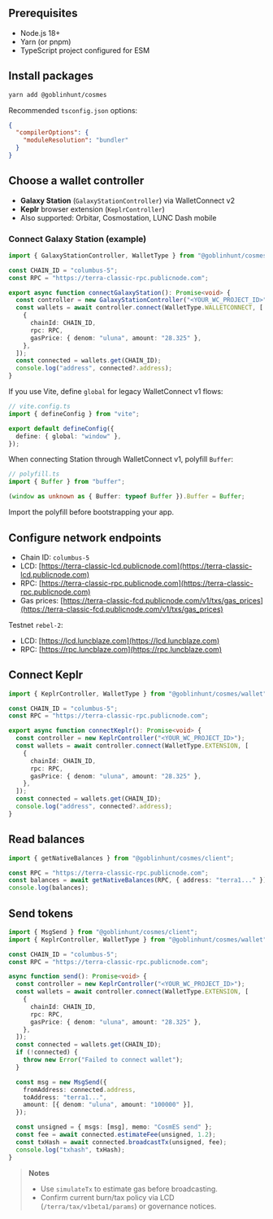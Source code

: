 ## Prerequisites

- Node.js 18+
- Yarn (or pnpm)
- TypeScript project configured for ESM

## Install packages

```bash
yarn add @goblinhunt/cosmes
```

Recommended `tsconfig.json` options:

```json
{
  "compilerOptions": {
    "moduleResolution": "bundler"
  }
}
```

## Choose a wallet controller

- **Galaxy Station** (`GalaxyStationController`) via WalletConnect v2
- **Keplr** browser extension (`KeplrController`)
- Also supported: Orbitar, Cosmostation, LUNC Dash mobile

### Connect Galaxy Station (example)

```ts
import { GalaxyStationController, WalletType } from "@goblinhunt/cosmes/wallet";

const CHAIN_ID = "columbus-5";
const RPC = "https://terra-classic-rpc.publicnode.com";

export async function connectGalaxyStation(): Promise<void> {
  const controller = new GalaxyStationController("<YOUR_WC_PROJECT_ID>");
  const wallets = await controller.connect(WalletType.WALLETCONNECT, [
    {
      chainId: CHAIN_ID,
      rpc: RPC,
      gasPrice: { denom: "uluna", amount: "28.325" },
    },
  ]);
  const connected = wallets.get(CHAIN_ID);
  console.log("address", connected?.address);
}
```

If you use Vite, define `global` for legacy WalletConnect v1 flows:

```ts
// vite.config.ts
import { defineConfig } from "vite";

export default defineConfig({
  define: { global: "window" },
});
```

When connecting Station through WalletConnect v1, polyfill `Buffer`:

```ts
// polyfill.ts
import { Buffer } from "buffer";

(window as unknown as { Buffer: typeof Buffer }).Buffer = Buffer;
```

Import the polyfill before bootstrapping your app.

## Configure network endpoints

- Chain ID: `columbus-5`
- LCD: [https://terra-classic-lcd.publicnode.com](https://terra-classic-lcd.publicnode.com)
- RPC: [https://terra-classic-rpc.publicnode.com](https://terra-classic-rpc.publicnode.com)
- Gas prices: [https://terra-classic-fcd.publicnode.com/v1/txs/gas_prices](https://terra-classic-fcd.publicnode.com/v1/txs/gas_prices)

Testnet `rebel-2`:

- LCD: [https://lcd.luncblaze.com](https://lcd.luncblaze.com)
- RPC: [https://rpc.luncblaze.com](https://rpc.luncblaze.com)

## Connect Keplr

```ts
import { KeplrController, WalletType } from "@goblinhunt/cosmes/wallet";

const CHAIN_ID = "columbus-5";
const RPC = "https://terra-classic-rpc.publicnode.com";

export async function connectKeplr(): Promise<void> {
  const controller = new KeplrController("<YOUR_WC_PROJECT_ID>");
  const wallets = await controller.connect(WalletType.EXTENSION, [
    {
      chainId: CHAIN_ID,
      rpc: RPC,
      gasPrice: { denom: "uluna", amount: "28.325" },
    },
  ]);
  const connected = wallets.get(CHAIN_ID);
  console.log("address", connected?.address);
}
```

## Read balances

```ts
import { getNativeBalances } from "@goblinhunt/cosmes/client";

const RPC = "https://terra-classic-rpc.publicnode.com";
const balances = await getNativeBalances(RPC, { address: "terra1..." });
console.log(balances);
```

## Send tokens

```ts
import { MsgSend } from "@goblinhunt/cosmes/client";
import { KeplrController, WalletType } from "@goblinhunt/cosmes/wallet";

const CHAIN_ID = "columbus-5";
const RPC = "https://terra-classic-rpc.publicnode.com";

async function send(): Promise<void> {
  const controller = new KeplrController("<YOUR_WC_PROJECT_ID>");
  const wallets = await controller.connect(WalletType.EXTENSION, [
    {
      chainId: CHAIN_ID,
      rpc: RPC,
      gasPrice: { denom: "uluna", amount: "28.325" },
    },
  ]);
  const connected = wallets.get(CHAIN_ID);
  if (!connected) {
    throw new Error("Failed to connect wallet");
  }

  const msg = new MsgSend({
    fromAddress: connected.address,
    toAddress: "terra1...",
    amount: [{ denom: "uluna", amount: "100000" }],
  });

  const unsigned = { msgs: [msg], memo: "CosmES send" };
  const fee = await connected.estimateFee(unsigned, 1.2);
  const txHash = await connected.broadcastTx(unsigned, fee);
  console.log("txhash", txHash);
}
```

> **Notes**
> - Use `simulateTx` to estimate gas before broadcasting.
> - Confirm current burn/tax policy via LCD (`/terra/tax/v1beta1/params`) or governance notices.
